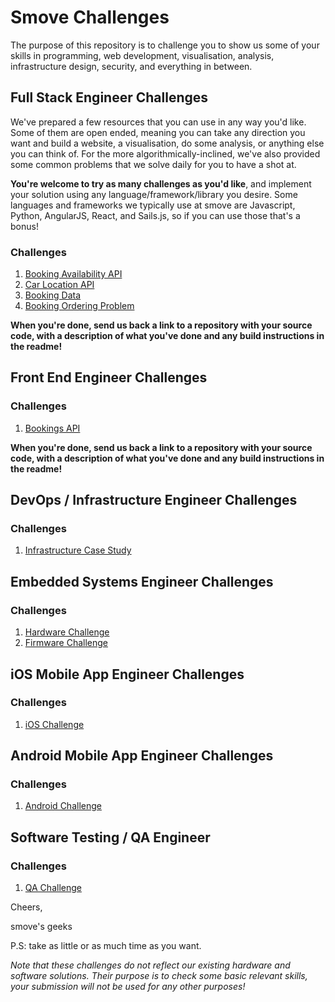 # Smove Challenges

The purpose of this repository is to challenge you to show us some of your skills in programming, web development, visualisation, analysis, infrastructure design, security, and everything in between.

## Full Stack Engineer Challenges

We've prepared a few resources that you can use in any way you'd like. Some of them are open ended, meaning you can take any direction you want and build a website, a visualisation, do some analysis, or anything else you can think of. For the more algorithmically-inclined, we've also provided some common problems that we solve daily for you to have a shot at.

**You're welcome to try as many challenges as you'd like**, and implement your solution using any language/framework/library you desire. Some languages and frameworks we typically use at smove are Javascript, Python, AngularJS, React, and Sails.js, so if you can use those that's a bonus!

### Challenges
1. [Booking Availability API](challenges/availability.md)
2. [Car Location API](challenges/location.md)
3. [Booking Data](challenges/bookingdata.md)
4. [Booking Ordering Problem](challenges/bookingordering.md)

**When you're done, send us back a link to a repository with your source code, with a description of what you've done and any build instructions in the readme!**

## Front End Engineer Challenges

### Challenges
1. [Bookings API](challenges/bookings.md)

**When you're done, send us back a link to a repository with your source code, with a description of what you've done and any build instructions in the readme!**

## DevOps / Infrastructure Engineer Challenges

### Challenges
1. [Infrastructure Case Study](challenges/infCaseStudy.md)

## Embedded Systems Engineer Challenges

### Challenges
1. [Hardware Challenge](challenges/hardware.md)
2. [Firmware Challenge](challenges/firmware.md)

## iOS Mobile App Engineer Challenges

### Challenges
1. [iOS Challenge](challenges/ios.md)

## Android Mobile App Engineer Challenges

### Challenges
1. [Android Challenge](challenges/android.md)

## Software Testing / QA Engineer

### Challenges
1. [QA Challenge](challenges/cantina.md)

Cheers,

smove's geeks

P.S: take as little or as much time as you want.

_Note that these challenges do not reflect our existing hardware and software solutions. Their purpose is to check some basic relevant skills, your submission will not be used for any other purposes!_
